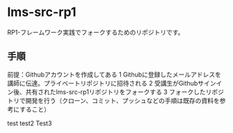 # lms-src-rp1
RP1-フレームワーク実践でフォークするためのリポジトリです。

## 手順
前提：Githubアカウントを作成してある
1 Githubに登録したメールアドレスを講師に伝達。プライベートリポジトリに招待される
2 受講生がGithubサインイン後、共有されたlms-src-rp1リポジトリをフォークする
3 フォークしたリポジトリで開発を行う（クローン、コミット、プッシュなどの手順は既存の資料を参考にすること）

test
test2
Test3
